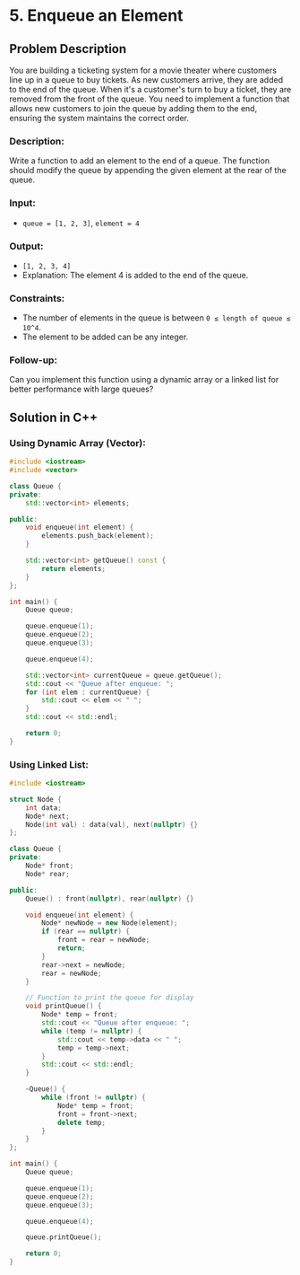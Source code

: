 # 5. Enqueue an Element

## Problem Description

You are building a ticketing system for a movie theater where customers line up in a queue to buy tickets. As new customers arrive, they are added to the end of the queue. When it's a customer's turn to buy a ticket, they are removed from the front of the queue. You need to implement a function that allows new customers to join the queue by adding them to the end, ensuring the system maintains the correct order.

### Description:
Write a function to add an element to the end of a queue. The function should modify the queue by appending the given element at the rear of the queue.

### Input:
- `queue = [1, 2, 3]`, `element = 4`

### Output:
- `[1, 2, 3, 4]`
- Explanation: The element 4 is added to the end of the queue.

### Constraints:
- The number of elements in the queue is between `0 ≤ length of queue ≤ 10^4`.
- The element to be added can be any integer.

### Follow-up:
Can you implement this function using a dynamic array or a linked list for better performance with large queues?

## Solution in C++

### Using Dynamic Array (Vector):

```cpp
#include <iostream>
#include <vector>

class Queue {
private:
    std::vector<int> elements;

public:
    void enqueue(int element) {
        elements.push_back(element);
    }

    std::vector<int> getQueue() const {
        return elements;
    }
};

int main() {
    Queue queue;

    queue.enqueue(1);
    queue.enqueue(2);
    queue.enqueue(3);

    queue.enqueue(4);

    std::vector<int> currentQueue = queue.getQueue();
    std::cout << "Queue after enqueue: ";
    for (int elem : currentQueue) {
        std::cout << elem << " ";
    }
    std::cout << std::endl;

    return 0;
}
```
### Using Linked List:
```cpp
#include <iostream>

struct Node {
    int data;
    Node* next;
    Node(int val) : data(val), next(nullptr) {}
};

class Queue {
private:
    Node* front;
    Node* rear;

public:
    Queue() : front(nullptr), rear(nullptr) {}

    void enqueue(int element) {
        Node* newNode = new Node(element);
        if (rear == nullptr) {
            front = rear = newNode;
            return;
        }
        rear->next = newNode;
        rear = newNode;
    }

    // Function to print the queue for display
    void printQueue() {
        Node* temp = front;
        std::cout << "Queue after enqueue: ";
        while (temp != nullptr) {
            std::cout << temp->data << " ";
            temp = temp->next;
        }
        std::cout << std::endl;
    }

    ~Queue() {
        while (front != nullptr) {
            Node* temp = front;
            front = front->next;
            delete temp;
        }
    }
};

int main() {
    Queue queue;

    queue.enqueue(1);
    queue.enqueue(2);
    queue.enqueue(3);

    queue.enqueue(4);

    queue.printQueue();

    return 0;
}
```
